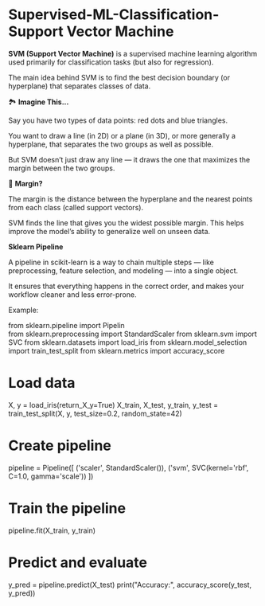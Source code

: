# Supervised-ML-Classification-Support Vector Machine

**SVM (Support Vector Machine)** is a supervised machine learning algorithm used primarily for classification tasks (but also for regression). 

The main idea behind SVM is to find the best decision boundary (or hyperplane) that separates classes of data.

🏞️ **Imagine This...**

Say you have two types of data points: red dots and blue triangles.

You want to draw a line (in 2D) or a plane (in 3D), or more generally a hyperplane, that separates the two groups as well as possible.

But SVM doesn’t just draw any line — it draws the one that maximizes the margin between the two groups.

📏 **Margin?**

The margin is the distance between the hyperplane and the nearest points from each class (called support vectors).

SVM finds the line that gives you the widest possible margin. This helps improve the model’s ability to generalize well on unseen data.

**Sklearn Pipeline**

A pipeline in scikit-learn is a way to chain multiple steps — like preprocessing, feature selection, and modeling — into a single object. 

It ensures that everything happens in the correct order, and makes your workflow cleaner and less error-prone.

Example:

  from sklearn.pipeline import Pipelin  
  from sklearn.preprocessing import StandardScaler
  from sklearn.svm import SVC
  from sklearn.datasets import load_iris
  from sklearn.model_selection import train_test_split
  from sklearn.metrics import accuracy_score

  # Load data
  
  X, y = load_iris(return_X_y=True)
  X_train, X_test, y_train, y_test = train_test_split(X, y, test_size=0.2, random_state=42)

  # Create pipeline
  
  pipeline = Pipeline([
    ('scaler', StandardScaler()),
    ('svm', SVC(kernel='rbf', C=1.0, gamma='scale'))
  ])

  # Train the pipeline
  
  pipeline.fit(X_train, y_train)

  # Predict and evaluate
  
  y_pred = pipeline.predict(X_test)
  print("Accuracy:", accuracy_score(y_test, y_pred))
